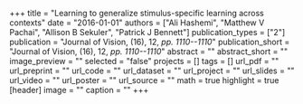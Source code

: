 +++
title = "Learning to generalize stimulus-specific learning across contexts"
date = "2016-01-01"
authors = ["Ali Hashemi", "Matthew V Pachai", "Allison B Sekuler", "Patrick J Bennett"]
publication_types = ["2"]
publication = "Journal of Vision, (16), 12, _pp. 1110--1110_"
publication_short = "Journal of Vision, (16), 12, _pp. 1110--1110_"
abstract = ""
abstract_short = ""
image_preview = ""
selected = "false"
projects = []
tags = []
url_pdf = ""
url_preprint = ""
url_code = ""
url_dataset = ""
url_project = ""
url_slides = ""
url_video = ""
url_poster = ""
url_source = ""
math = true
highlight = true
[header]
image = ""
caption = ""
+++
